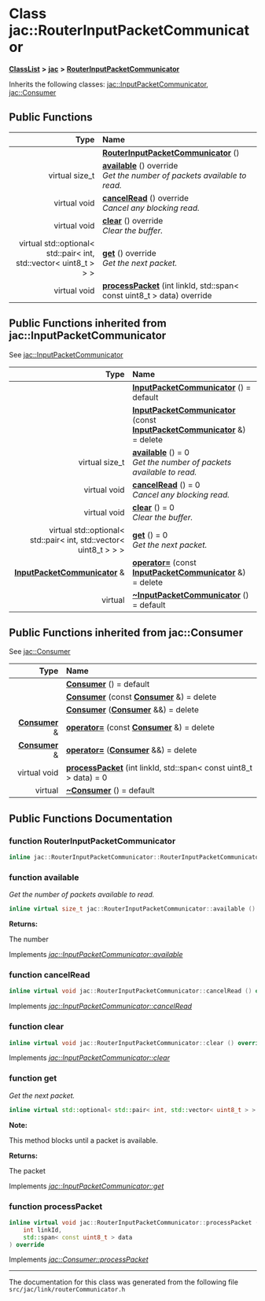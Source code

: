 
# Class jac::RouterInputPacketCommunicator



[**ClassList**](annotated.md) **>** [**jac**](namespacejac.md) **>** [**RouterInputPacketCommunicator**](classjac_1_1RouterInputPacketCommunicator.md)








Inherits the following classes: [jac::InputPacketCommunicator](classjac_1_1InputPacketCommunicator.md),  [jac::Consumer](classjac_1_1Consumer.md)




















## Public Functions

| Type | Name |
| ---: | :--- |
|   | [**RouterInputPacketCommunicator**](#function-routerinputpacketcommunicator) () <br> |
| virtual size\_t | [**available**](#function-available) () override<br>_Get the number of packets available to read._  |
| virtual void | [**cancelRead**](#function-cancelread) () override<br>_Cancel any blocking read._  |
| virtual void | [**clear**](#function-clear) () override<br>_Clear the buffer._  |
| virtual std::optional&lt; std::pair&lt; int, std::vector&lt; uint8\_t &gt; &gt; &gt; | [**get**](#function-get) () override<br>_Get the next packet._  |
| virtual void | [**processPacket**](#function-processpacket) (int linkId, std::span&lt; const uint8\_t &gt; data) override<br> |

## Public Functions inherited from jac::InputPacketCommunicator

See [jac::InputPacketCommunicator](classjac_1_1InputPacketCommunicator.md)

| Type | Name |
| ---: | :--- |
|   | [**InputPacketCommunicator**](#function-inputpacketcommunicator-12) () = default<br> |
|   | [**InputPacketCommunicator**](#function-inputpacketcommunicator-22) (const [**InputPacketCommunicator**](classjac_1_1InputPacketCommunicator.md) &) = delete<br> |
| virtual size\_t | [**available**](#function-available) () = 0<br>_Get the number of packets available to read._  |
| virtual void | [**cancelRead**](#function-cancelread) () = 0<br>_Cancel any blocking read._  |
| virtual void | [**clear**](#function-clear) () = 0<br>_Clear the buffer._  |
| virtual std::optional&lt; std::pair&lt; int, std::vector&lt; uint8\_t &gt; &gt; &gt; | [**get**](#function-get) () = 0<br>_Get the next packet._  |
|  [**InputPacketCommunicator**](classjac_1_1InputPacketCommunicator.md) & | [**operator=**](#function-operator) (const [**InputPacketCommunicator**](classjac_1_1InputPacketCommunicator.md) &) = delete<br> |
| virtual  | [**~InputPacketCommunicator**](#function-inputpacketcommunicator) () = default<br> |

## Public Functions inherited from jac::Consumer

See [jac::Consumer](classjac_1_1Consumer.md)

| Type | Name |
| ---: | :--- |
|   | [**Consumer**](#function-consumer-13) () = default<br> |
|   | [**Consumer**](#function-consumer-23) (const [**Consumer**](classjac_1_1Consumer.md) &) = delete<br> |
|   | [**Consumer**](#function-consumer-33) ([**Consumer**](classjac_1_1Consumer.md) &&) = delete<br> |
|  [**Consumer**](classjac_1_1Consumer.md) & | [**operator=**](#function-operator) (const [**Consumer**](classjac_1_1Consumer.md) &) = delete<br> |
|  [**Consumer**](classjac_1_1Consumer.md) & | [**operator=**](#function-operator_1) ([**Consumer**](classjac_1_1Consumer.md) &&) = delete<br> |
| virtual void | [**processPacket**](#function-processpacket) (int linkId, std::span&lt; const uint8\_t &gt; data) = 0<br> |
| virtual  | [**~Consumer**](#function-consumer) () = default<br> |






















## Public Functions Documentation


### function RouterInputPacketCommunicator 

```C++
inline jac::RouterInputPacketCommunicator::RouterInputPacketCommunicator () 
```




### function available 

_Get the number of packets available to read._ 
```C++
inline virtual size_t jac::RouterInputPacketCommunicator::available () override
```





**Returns:**

The number 





        
Implements [*jac::InputPacketCommunicator::available*](classjac_1_1InputPacketCommunicator.md#function-available)


### function cancelRead 

```C++
inline virtual void jac::RouterInputPacketCommunicator::cancelRead () override
```



Implements [*jac::InputPacketCommunicator::cancelRead*](classjac_1_1InputPacketCommunicator.md#function-cancelread)


### function clear 

```C++
inline virtual void jac::RouterInputPacketCommunicator::clear () override
```



Implements [*jac::InputPacketCommunicator::clear*](classjac_1_1InputPacketCommunicator.md#function-clear)


### function get 

_Get the next packet._ 
```C++
inline virtual std::optional< std::pair< int, std::vector< uint8_t > > > jac::RouterInputPacketCommunicator::get () override
```





**Note:**

This method blocks until a packet is available.




**Returns:**

The packet 





        
Implements [*jac::InputPacketCommunicator::get*](classjac_1_1InputPacketCommunicator.md#function-get)


### function processPacket 

```C++
inline virtual void jac::RouterInputPacketCommunicator::processPacket (
    int linkId,
    std::span< const uint8_t > data
) override
```



Implements [*jac::Consumer::processPacket*](classjac_1_1Consumer.md#function-processpacket)


------------------------------
The documentation for this class was generated from the following file `src/jac/link/routerCommunicator.h`